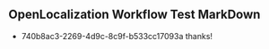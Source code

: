 ## OpenLocalization Workflow Test MarkDown
* 740b8ac3-2269-4d9c-8c9f-b533cc17093a thanks!

<!--HONumber=Jul16_HO2-->


